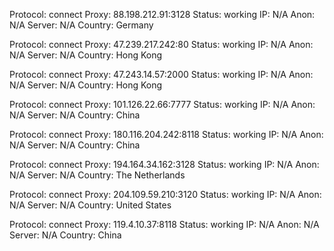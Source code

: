 Protocol: connect
Proxy: 88.198.212.91:3128
Status: working
IP: N/A
Anon: N/A
Server: N/A
Country: Germany

Protocol: connect
Proxy: 47.239.217.242:80
Status: working
IP: N/A
Anon: N/A
Server: N/A
Country: Hong Kong

Protocol: connect
Proxy: 47.243.14.57:2000
Status: working
IP: N/A
Anon: N/A
Server: N/A
Country: Hong Kong

Protocol: connect
Proxy: 101.126.22.66:7777
Status: working
IP: N/A
Anon: N/A
Server: N/A
Country: China

Protocol: connect
Proxy: 180.116.204.242:8118
Status: working
IP: N/A
Anon: N/A
Server: N/A
Country: China

Protocol: connect
Proxy: 194.164.34.162:3128
Status: working
IP: N/A
Anon: N/A
Server: N/A
Country: The Netherlands

Protocol: connect
Proxy: 204.109.59.210:3120
Status: working
IP: N/A
Anon: N/A
Server: N/A
Country: United States

Protocol: connect
Proxy: 119.4.10.37:8118
Status: working
IP: N/A
Anon: N/A
Server: N/A
Country: China

